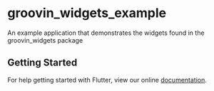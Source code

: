 # groovin_widgets_example

An example application that demonstrates the widgets found in the groovin_widgets package

## Getting Started

For help getting started with Flutter, view our online
[documentation](https://flutter.io/).

